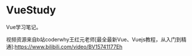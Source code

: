 # VueStudy
Vue学习笔记。

视频资源来自b站coderwhy王红元老师[最全最新Vue、Vuejs教程，从入门到精通]:https://www.bilibili.com/video/BV15741177Eh

